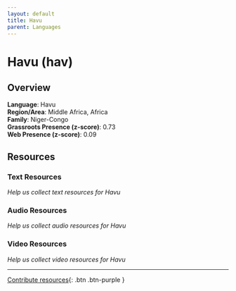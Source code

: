 ```yaml
---
layout: default
title: Havu
parent: Languages
---
```


# Havu (hav)

## Overview

**Language**: Havu  
**Region/Area**: Middle Africa, Africa  
**Family**: Niger-Congo  
**Grassroots Presence (z-score)**: 0.73  
**Web Presence (z-score)**: 0.09  

## Resources

### Text Resources
*Help us collect text resources for Havu*

### Audio Resources
*Help us collect audio resources for Havu*

### Video Resources
*Help us collect video resources for Havu*

---

[Contribute resources](https://forms.office.com/e/1SfLJx3u1r){: .btn .btn-purple }
